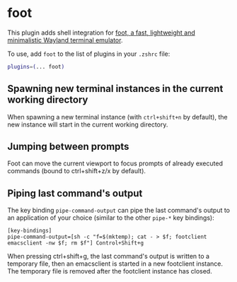 # foot

This plugin adds shell integration for [foot, a fast, lightweight and
minimalistic Wayland terminal emulator](https://codeberg.org/dnkl/foot).

To use, add `foot` to the list of plugins in your `.zshrc` file:

```zsh
plugins=(... foot)
```

## Spawning new terminal instances in the current working directory

When spawning a new terminal instance (with `ctrl+shift+n` by default), the new
instance will start in the current working directory.

## Jumping between prompts

Foot can move the current viewport to focus prompts of already executed
commands (bound to ctrl+shift+z/x by default).

## Piping last command's output

The key binding `pipe-command-output` can pipe the last command's output to an
application of your choice (similar to the other `pipe-*` key bindings):

```
[key-bindings]
pipe-command-output=[sh -c "f=$(mktemp); cat - > $f; footclient emacsclient -nw $f; rm $f"] Control+Shift+g
```

When pressing ctrl+shift+g, the last command's output is written to a
temporary file, then an emacsclient is started in a new footclient instance.
The temporary file is removed after the footclient instance has closed.

